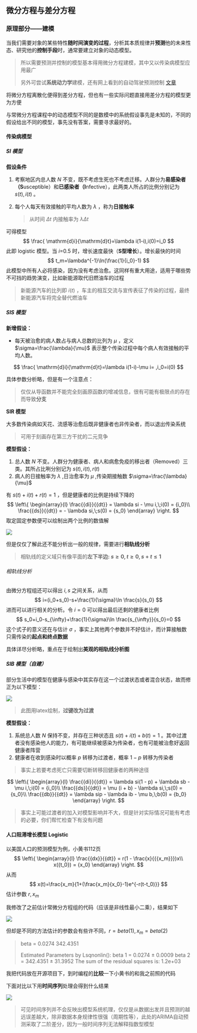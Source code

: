 ## 微分方程与差分方程

### 原理部分——建模

当我们需要对象的某些特性**随时间演变的过程**，分析其本质规律并**预测**他的未来性态、研究他的**控制手段**时，通常要建立对象的动态模型。

> 所以需要预测并控制的模型基本得用微分方程建模，其中又以传染病模型应用最广
>
> 另外可尝试**系统动力学**建模，还有网上看到的自动驾驶预测控制 [文章](https://blog.csdn.net/p23onzq/article/details/78740560)

将微分方程离散化便得到差分方程，但也有一些实际问题直接用差分方程的模型更为方便

与常微分方程课程中的动态模型不同的是数模中的系统假设事先是未知的，不同的假设给出不同的模型，事先没有答案，需要寻求最好的。

#### 传染病模型

##### SI 模型

**假设条件**

1. 考察地区内总人数 $N$ 不变，既不考虑生死也不考虑迁移。人群分为**易感染者（S**usceptible）和**已感染者（I**nfective），此两类人所占的比例分别记为 $s(t),i(t)$ 。

2. 每个人每天有效接触的平均人数为 $\lambda$ ，称为**日接触率**

   > 从时间 $\Delta t$ 内接触率为 $\lambda \Delta t$ 

可得模型
$$
\frac{ \mathrm{d}i}{\mathrm{d}t}=\lambda i(1-i),i(0)=i_0
$$
此即 logistic 模型。当 $i$=0.5 时，增长速度最快（**S型增长**）。增长最快的时间
$$
t_m=\lambda^{-1}\ln(\frac{1}{i_0}-1)
$$
此模型中所有人必将感染，因为没有考虑治愈。这同样有重大用途，适用于哪些势不可挡的趋势演变，比如新能源取代旧燃油车的过程

> 新能源汽车的比列即 $i(t)$ ，车主的相互交流与宣传表征了传染的过程，最终新能源汽车将完全替代燃油车

##### SIS 模型

**新增假设：**

* 每天被治愈的病人数占与病人总数的比列为 $\mu$ ，定义 $\sigma=\frac{\lambda}{\mu}$ 表示整个传染过程中每个病人有效接触的平均人数。

$$
\frac{ \mathrm{d}i}{\mathrm{d}t}=\lambda i(1-i)-\mu i= ,i_0=i(0)
$$

具体参数分析略，但是有一个注意点：

> 仅仅从导函数并不能完全刻画原函数的增减信息，很有可能有极限点的存在而导致**分支**

**SIR 模型**

大多数传染病如天花、流感等治愈后既非健康者也非传染者，而以退出传染系统

> 可用于刻画存在第三方干扰的二元竞争

**模型假设：** 

1. 总人数 $N$ 不变。人群分为健康者、病人和病愈免疫的移出者（Removed）三类。其所占比咧分别记为 $s(t),i(t),r(t)$ 
2. 病人的日接触率为 $\lambda$ ,日治愈率为 $\mu$ ,传染期接触数 $\sigma=\frac{\lambda}{\mu}$

有  $s(t)+i(t)+r(t)=1$ ，但是健康者的比例是持续下降的
$$
\left\{ \begin{array}{l}
\frac{{di}}{{dt}} = \lambda si - \mu i,\;i(0) = {i_0}\\
\frac{{ds}}{{dt}} =  - \lambda si,\;s(0) = {s_0}
\end{array} \right.
$$
取定固定参数便可以绘制出两个比例的数值解

![](https://i.loli.net/2018/08/05/5b66d7dbb823f.png)

但是仅仅了解此还不能分析出一般的规律，需要进行**相轨线分析** 

> 相轨线的定义域只有像平面的**左下半边: $s\ge0,t\ge0,s+t \le 1$**

###### 相轨线分析

由微分方程组还可以得出 $i,s$ 之间关系，从而
$$
i=(i_0+s_0)-s+\frac{1}{\sigma}\ln \frac{s}{s_0}
$$
进而可以进行相关的分析。令 $i=0$ 可以得出最后还剩的健康者比例
$$
s_0+i_0-s_{\infty}+\frac{1}{\sigma}\ln \frac{s_{\infty}}{s_0}=0
$$
这个式子的意义还在与估计 $\sigma$ ，事实上其他两个参数并不好估计，而计算接触数只需传染的**起点和终点数据**

具体详尽分析略，重点在于绘制出**美观的相轨线分析图**



##### SIB 模型（自建）

部分生活中的模型在健康与感染中其实存在这一个过渡状态或者混合状态，故而修正为以下模型：

![](https://i.loli.net/2018/08/05/5b670aabed51d.jpg)

> 此图用latex绘制，**过键改为过渡**

**模型假设：**

1. 系统总人数 $N$ 保持不变，并存在三种状态且 $s(t)+i(t)+b(t)=1$ 。其中过渡者没有感染他人的能力，有可能继续被感染为传染者，也有可能被治愈好返回健康者阵营
2. 健康者在收到感染时以概率 $p$ 转移为过渡者，概率 $1-p$ 转移为传染者

> 事实上若要考虑死亡只需要切断转移回健康者的两种途径

$$
\left\{ \begin{array}{l}
\frac{{di}}{{dt}} = \lambda si(1 - p) + \lambda sb - \mu i,\;i(0) = {i_0}\\
\frac{{ds}}{{dt}} = \mu (i + b) - \lambda si,\;s(0) = {s_0}\\
\frac{{db}}{{dt}} = \lambda sip - \lambda ib - \mu b,\;b(0) = {b_0}
\end{array} \right.
$$

> 事实上可能过渡者的加入对模型影响并不大，但是针对实际情况可能有考虑的必要，你们帮忙检查下有没有问题



#### 人口阻滞增长模型 Logistic

以美国人口的预测模型为例，小黄书112页
$$
\left\{ \begin{array}{l}
\frac{{dx}}{{dt}} = r(1 - \frac{x}{{{x_m}}})x\\
x({t_0}) = {x_0}
\end{array} \right.
$$
从而
$$
x(t)=\frac{x_m}{1+(\frac{x_m}{x_0}-1)e^{-r(t-t_0)}}
$$
估计参数 $r,x_m$

我修改了之前估计常微分方程组的代码（应该是非线性最小二乘），结果如下

![](https://i.loli.net/2018/08/05/5b671c3568bbf.png)

但却是不同的方法估计的参数会有些许不同，$r=beta(1),x_m=beta(2)$

> beta =
>     0.0274  342.4351
>
>  Estimated Parameters by Lsqnonlin():
> 	 beta 1 = 0.0274 ± 0.0009
> 	 beta 2 = 342.4351 ± 31.3952
>   The sum of the residual squares is: 1.2e+03

我把代码放在开源项目下，到时编程的**比较**一下小黄书的和我之前照的代码

下面对比以下用**时间序列**处理会得到什么结果

![](https://i.loli.net/2018/08/06/5b67205eec320.png)

> 可见时间序列并不会反映出模型系统机理，仅仅是从数据出发并且预测的越远误差越大，除非数据本身规律性很强（周期性等），此处的ARIMA自动预测采取了二阶差分，因为一般时间序列无法解释指数型模型

